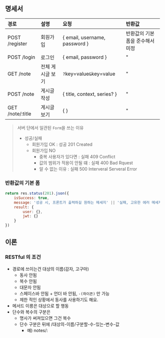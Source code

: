 ## 명세서

| 경로 | 설명 | 요청 | 반환값 |
| :-- | :---- | :---- | :----- |
| POST /register | 회원가입 | { email, username, password } | 반환값의 기본 폼을 준수해서 미정 |
| POST /login | 로그인 | { email, password } | " |
| GET /note | 전체 게시글 보기 | `?`key=value`&`key=value | " |
| POST /note | 게시글 작성 | { title, context, series? } | " |
| GET /note/:title | 게시글 보기 | { } | " |

> 서버 단에서 일관된 `Form`을 쓰는 이유
> - 성공/실패
>     - 회원가입 OK : 성공 201 Created
>    - 회원가입 NO
>        - 중복 사용자가 있다면 : 실패 409 Conflict
>        - 값의 범위가 적용이 안될 떄 : 실패 400 Bad Rquest
>        - 알 수 없는 이유 : 실패 500 Interveral Serveral Error

### 반환값의 기본 폼

```javascript
return res.status(201).json({
    isSuccess: true,
    message: '성공 시, 프론트가 출력하길 원하는 메세지' || '실패, 고유한 에러 메세지', 
    result: {
        user: {},
        jwt: {}
    }
})
```

## 이론

### RESTful 의 조건

- 경로에 쓰이는건 대상의 이름(감자, 고구마)
    -  동사 안됨
    -  복수 안됨
    -  대문자 안됨
    -  스페이스바 안됨 + 언더 바 안됨, `-(하이픈)` 만 가능
    -  제한 적인 상황에서 동사를 사용하기도 해요.
- 메서드 이릉은 대상으로 할 행동
- 단수와 복수의 구분은
    - 명사가 써져있으면 그건 복수
    - 단수 구분은 뒤에 /대상의-이름/구분할-수-있는-변수-값
        - 예) notes/: